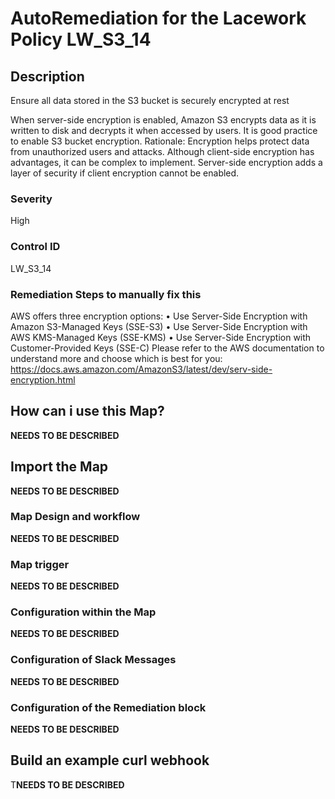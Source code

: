 # AutoRemediation for the Lacework Policy LW_S3_14

## Description
Ensure all data stored in the S3 bucket is securely encrypted at rest

When server-side encryption is enabled, Amazon S3 encrypts data as it is written to disk and
decrypts it when accessed by users. It is good practice to enable S3 bucket encryption.
Rationale:
Encryption helps protect data from unauthorized users and attacks. Although client-side
encryption has advantages, it can be complex to implement. Server-side encryption adds a layer
of security if client encryption cannot be enabled.

### Severity
High

### Control ID
LW_S3_14

### Remediation Steps to manually fix this

AWS offers three encryption options:
• Use Server-Side Encryption with Amazon S3-Managed Keys (SSE-S3)
• Use Server-Side Encryption with AWS KMS-Managed Keys (SSE-KMS)
• Use Server-Side Encryption with Customer-Provided Keys (SSE-C)
Please refer to the AWS documentation to understand more and choose which is best for you:
https://docs.aws.amazon.com/AmazonS3/latest/dev/serv-side-encryption.html

## How can i use this Map?

**NEEDS TO BE DESCRIBED**

## Import the Map

**NEEDS TO BE DESCRIBED**

### Map Design and workflow

**NEEDS TO BE DESCRIBED**

### Map trigger

**NEEDS TO BE DESCRIBED**

### Configuration within the Map

**NEEDS TO BE DESCRIBED**

### Configuration of Slack Messages

**NEEDS TO BE DESCRIBED**

### Configuration of the Remediation block

**NEEDS TO BE DESCRIBED**

## Build an example curl webhook

T**NEEDS TO BE DESCRIBED**
